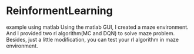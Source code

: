 # ReinformentLearning
example using matlab
Using the matlab GUI, I created a maze environment. And I provided two rl algorithm(MC and DQN) to solve maze problem. Besides, just a little modification, you can test your rl algorithm in maze environment.
